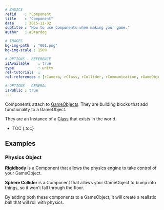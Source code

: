 ```yaml
---
# BASICS
refid    : rComponent
title    : "Component"
date     : 2015-11-02
subtitle : "How to use Components when making your game."
author   : aStardog

# IMAGES
bg-img-path  : "001.png"
bg-img-scale : 150%

# OPTIONS - REFERENCE
isAvailable    : true
type           : unity
rel-tutorials  : 
rel-references : [rCamera, rClass, rCollider, rCommunication, rGameObject]

# OPTIONS - GENERAL
isPublic : true
---
```

Components attach to <a href="{{ site.url }}{{ site.url-references-unity }}gameobject">GameObjects</a>. They are building blocks that add functionality to a GameObject.

They are an Instance of a <a href="{{ site.url }}{{ site.url-references-programming }}class">Class</a> that exists in the world.

* TOC
{:toc}

## Examples

### Physics Object

**Rigidbody** is a Component that allows the physics engine to take control of your GameObject.

**Sphere Collider** is a Component that allows your GameObject to bump into things, so it won't fall through the floor.

By adding both these components to a GameObject, it will create a realistic ball that will roll with physics.